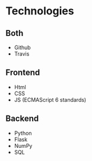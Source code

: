 # Technologies

## Both

* Github
* Travis

## Frontend

* Html
* CSS
* JS (ECMAScript 6 standards)

## Backend

* Python
* Flask
* NumPy
* SQL

